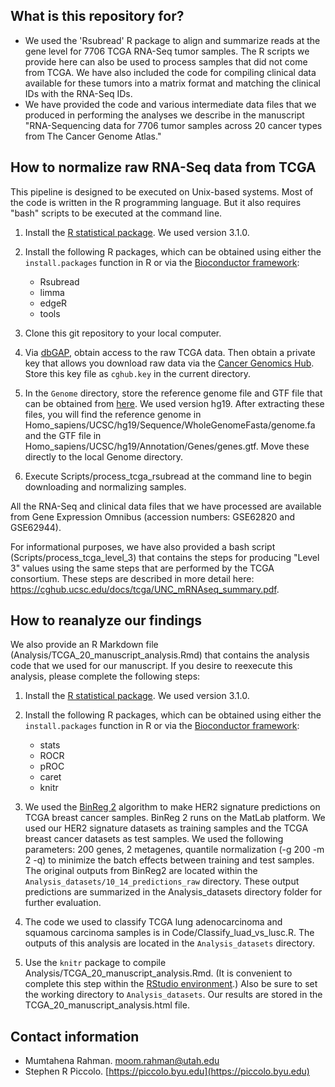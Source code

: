 
## What is this repository for?

* We used the 'Rsubread' R package to align and summarize reads at the gene level for 7706 TCGA RNA-Seq tumor samples. The R scripts we provide here can also be used to process samples that did not come from TCGA. We have also included the code for compiling clinical data available for these tumors into a matrix format and matching the clinical IDs with the RNA-Seq IDs.
* We have provided the code and various intermediate data files that we produced in performing the analyses we describe in the manuscript "RNA-Sequencing data for 7706 tumor samples across 20 cancer types from The Cancer Genome Atlas."

## How to normalize raw RNA-Seq data from TCGA

This pipeline is designed to be executed on Unix-based systems. Most of the code is written in the R programming language. But it also requires "bash" scripts to be executed at the command line.

1. Install the [R statistical package](http://r-project.org). We used version 3.1.0.

2. Install the following R packages, which can be obtained using either the ```install.packages``` function in R or via the [Bioconductor framework](http://www.bioconductor.org):
    * Rsubread
    * limma
    * edgeR
    * tools

3. Clone this git repository to your local computer.

4. Via [dbGAP](http://www.ncbi.nlm.nih.gov/gap), obtain access to the raw TCGA data. Then obtain a private key that allows you download raw data via the [Cancer Genomics Hub](https://cghub.ucsc.edu/access/get_access.html). Store this key file as ```cghub.key``` in the current directory.

5. In the ```Genome``` directory, store the reference genome file and GTF file that can be obtained from [here](http://support.illumina.com/sequencing/sequencing_software/igenome.html). We used version hg19. After extracting these files, you will find the reference genome in Homo_sapiens/UCSC/hg19/Sequence/WholeGenomeFasta/genome.fa and the GTF file in Homo_sapiens/UCSC/hg19/Annotation/Genes/genes.gtf. Move these directly to the local Genome directory.

6. Execute Scripts/process_tcga_rsubread at the command line to begin downloading and normalizing samples.

All the RNA-Seq and clinical data files that we have processed are available from Gene Expression Omnibus (accession numbers: GSE62820 and GSE62944).

For informational purposes, we have also provided a bash script (Scripts/process_tcga_level_3) that contains the steps for producing "Level 3" values using the same steps that are performed by the TCGA consortium. These steps are described in more detail here: https://cghub.ucsc.edu/docs/tcga/UNC_mRNAseq_summary.pdf.

## How to reanalyze our findings

We also provide an R Markdown file (Analysis/TCGA_20_manuscript_analysis.Rmd) that contains the analysis code that we used for our manuscript. If you desire to reexecute this analysis, please complete the following steps:

1. Install the [R statistical package](http://r-project.org). We used version 3.1.0.

2. Install the following R packages, which can be obtained using either the ```install.packages``` function in R or via the [Bioconductor framework](http://www.bioconductor.org):
    * stats
    * ROCR
    * pROC
    * caret
    * knitr

3. We used the [BinReg 2](http://www.biomedcentral.com/1471-2105/12/443) algorithm to make HER2 signature predictions on TCGA breast cancer samples. BinReg 2 runs on the MatLab platform. We used our HER2 signature datasets as training samples and the TCGA breast cancer datasets as test samples. We used the following parameters: 200 genes, 2 metagenes, quantile normalization (-g 200 -m 2 -q) to minimize the batch effects between training and test samples. The original outputs from BinReg2 are located within the ```Analysis_datasets/10_14_predictions_raw``` directory. These output predictions are summarized in the Analysis_datasets directory folder for further evaluation.

4. The code we used to classify TCGA lung adenocarcinoma and squamous carcinoma samples is in Code/Classify_luad_vs_lusc.R. The outputs of this analysis are located in the ```Analysis_datasets``` directory.

5. Use the ```knitr``` package to compile Analysis/TCGA_20_manuscript_analysis.Rmd. (It is convenient to complete this step within the [RStudio environment](http://www.rstudio.com/).) Also be sure to set the working directory to ```Analysis_datasets```.  Our results are stored in the TCGA_20_manuscript_analysis.html file.

## Contact information

* Mumtahena Rahman. [moom.rahman@utah.edu](mailto:moom.rahman@utah.edu)
* Stephen R Piccolo. [https://piccolo.byu.edu](https://piccolo.byu.edu)
